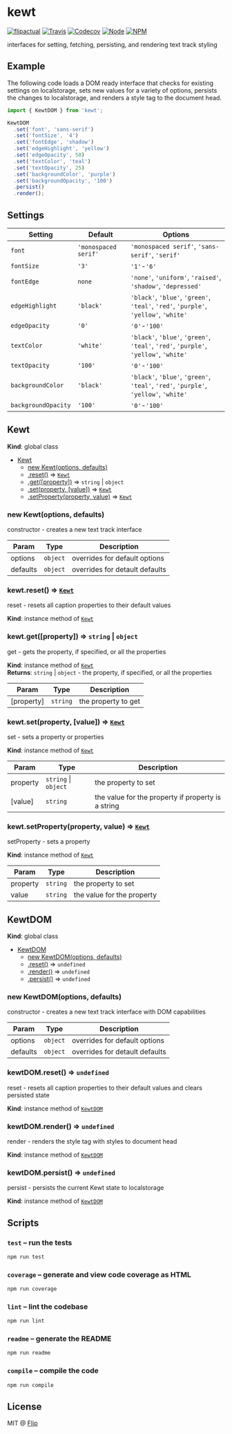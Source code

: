 # kewt

[![flipactual](https://img.shields.io/badge/😋-flipactual-218AC7.svg?style=flat-square)](https://www.flipactual.com/)
[![Travis](https://img.shields.io/travis/flipactual/kewt.svg?style=flat-square)](https://travis-ci.org/flipactual/kewt/)
[![Codecov](https://img.shields.io/codecov/c/github/flipactual/kewt.svg?style=flat-square)](https://codecov.io/gh/flipactual/kewt/)
[![Node](https://img.shields.io/node/v/kewt.svg?style=flat-square)](http://npmjs.com/package/kewt)
[![NPM](https://img.shields.io/npm/v/kewt.svg?style=flat-square)](http://npmjs.com/package/kewt)

interfaces for setting, fetching, persisting, and rendering text track styling

## Example

The following code loads a DOM ready interface that checks for existing settings on localstorage, sets new values for a variety of options, persists the changes to localstorage, and renders a style tag to the document head.

```js
import { KewtDOM } from 'kewt';

KewtDOM
  .set('font', 'sans-serif')
  .set('fontSize', '4')
  .set('fontEdge', 'shadow')
  .set('edgeHighlight', 'yellow')
  .set('edgeOpacity', 50)
  .set('textColor', 'teal')
  .set('textOpacity', 25)
  .set('backgroundColor', 'purple')
  .set('backgroundOpacity', '100')
  .persist()
  .render();
```

## Settings

| Setting | Default | Options |
|---|---|---|
| `font` | `'monospaced serif'` | `'monospaced serif'`, `'sans-serif'`, `'serif'` |
| `fontSize` | `'3'` | `'1'`-`'6'` |
| `fontEdge` | `none` | `'none'`, `'uniform'`, `'raised'`, `'shadow'`, `'depressed'`|
| `edgeHighlight` | `'black'` | `'black'`, `'blue'`, `'green'`, `'teal'`, `'red'`, `'purple'`, `'yellow'`, `'white'` |
| `edgeOpacity` | `'0'` | `'0'`-`'100'` |
| `textColor` | `'white'` | `'black'`, `'blue'`, `'green'`, `'teal'`, `'red'`, `'purple'`, `'yellow'`, `'white'` |
| `textOpacity` | `'100'` | `'0'`-`'100'` |
| `backgroundColor` | `'black'` | `'black'`, `'blue'`, `'green'`, `'teal'`, `'red'`, `'purple'`, `'yellow'`, `'white'` |
| `backgroundOpacity` | `'100'` | `'0'`-`'100'` |

<a name="Kewt"></a>

## Kewt
**Kind**: global class  

* [Kewt](#Kewt)
    * [new Kewt(options, defaults)](#new_Kewt_new)
    * [.reset()](#Kewt+reset) ⇒ <code>[Kewt](#Kewt)</code>
    * [.get([property])](#Kewt+get) ⇒ <code>string</code> &#124; <code>object</code>
    * [.set(property, [value])](#Kewt+set) ⇒ <code>[Kewt](#Kewt)</code>
    * [.setProperty(property, value)](#Kewt+setProperty) ⇒ <code>[Kewt](#Kewt)</code>

<a name="new_Kewt_new"></a>

### new Kewt(options, defaults)
constructor - creates a new text track interface


| Param | Type | Description |
| --- | --- | --- |
| options | <code>object</code> | overrides for default options |
| defaults | <code>object</code> | overrides for detault defaults |

<a name="Kewt+reset"></a>

### kewt.reset() ⇒ <code>[Kewt](#Kewt)</code>
reset - resets all caption properties to their default values

**Kind**: instance method of <code>[Kewt](#Kewt)</code>  
<a name="Kewt+get"></a>

### kewt.get([property]) ⇒ <code>string</code> &#124; <code>object</code>
get - gets the property, if specified, or all the properties

**Kind**: instance method of <code>[Kewt](#Kewt)</code>  
**Returns**: <code>string</code> &#124; <code>object</code> - the property, if specified, or all the properties  

| Param | Type | Description |
| --- | --- | --- |
| [property] | <code>string</code> | the property to get |

<a name="Kewt+set"></a>

### kewt.set(property, [value]) ⇒ <code>[Kewt](#Kewt)</code>
set - sets a property or properties

**Kind**: instance method of <code>[Kewt](#Kewt)</code>  

| Param | Type | Description |
| --- | --- | --- |
| property | <code>string</code> &#124; <code>object</code> | the property to set |
| [value] | <code>string</code> | the value for the property if property is a string |

<a name="Kewt+setProperty"></a>

### kewt.setProperty(property, value) ⇒ <code>[Kewt](#Kewt)</code>
setProperty - sets a property

**Kind**: instance method of <code>[Kewt](#Kewt)</code>  

| Param | Type | Description |
| --- | --- | --- |
| property | <code>string</code> | the property to set |
| value | <code>string</code> | the value for the property |


<a name="KewtDOM"></a>

## KewtDOM
**Kind**: global class  

* [KewtDOM](#KewtDOM)
    * [new KewtDOM(options, defaults)](#new_KewtDOM_new)
    * [.reset()](#KewtDOM+reset) ⇒ <code>undefined</code>
    * [.render()](#KewtDOM+render) ⇒ <code>undefined</code>
    * [.persist()](#KewtDOM+persist) ⇒ <code>undefined</code>

<a name="new_KewtDOM_new"></a>

### new KewtDOM(options, defaults)
constructor - creates a new text track interface with DOM capabilities


| Param | Type | Description |
| --- | --- | --- |
| options | <code>object</code> | overrides for default options |
| defaults | <code>object</code> | overrides for detault defaults |

<a name="KewtDOM+reset"></a>

### kewtDOM.reset() ⇒ <code>undefined</code>
reset - resets all caption properties to their default values and clears persisted state

**Kind**: instance method of <code>[KewtDOM](#KewtDOM)</code>  
<a name="KewtDOM+render"></a>

### kewtDOM.render() ⇒ <code>undefined</code>
render - renders the style tag with styles to document head

**Kind**: instance method of <code>[KewtDOM](#KewtDOM)</code>  
<a name="KewtDOM+persist"></a>

### kewtDOM.persist() ⇒ <code>undefined</code>
persist - persists the current Kewt state to localstorage

**Kind**: instance method of <code>[KewtDOM](#KewtDOM)</code>  

## Scripts

### `test` – run the tests

```sh
npm run test
```

### `coverage` – generate and view code coverage as HTML

```sh
npm run coverage
```

### `lint` – lint the codebase

```sh
npm run lint
```

### `readme` – generate the README

```sh
npm run readme
```

### `compile` – compile the code

```sh
npm run compile
```

## License

MIT @ [Flip](https://github.com/flipactual)
